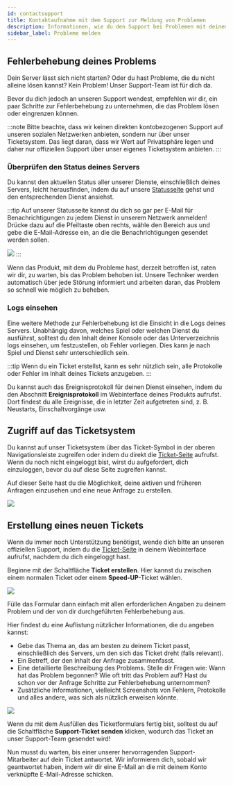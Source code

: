 ```yaml
---
id: contactsupport
title: Kontaktaufnahme mit dem Support zur Meldung von Problemen
description: Informationen, wie du den Support bei Problemen mit deinem ZAP-Hosting Server kontaktieren kannst - ZAP-Hosting.com Dokumentation
sidebar_label: Probleme melden
---
```


## Fehlerbehebung deines Problems

Dein Server lässt sich nicht starten? Oder du hast Probleme, die du nicht alleine lösen kannst? Kein Problem! Unser Support-Team ist für dich da. 

Bevor du dich jedoch an unseren Support wendest, empfehlen wir dir, ein paar Schritte zur Fehlerbehebung zu unternehmen, die das Problem lösen oder eingrenzen können.

:::note
Bitte beachte, dass wir keinen direkten kontobezogenen Support auf unseren sozialen Netzwerken anbieten, sondern nur über unser Ticketsystem. Das liegt daran, dass wir Wert auf Privatsphäre legen und daher nur offiziellen Support über unser eigenes Ticketsystem anbieten.
:::

### Überprüfen den Status deines Servers
Du kannst den aktuellen Status aller unserer Dienste, einschließlich deines Servers, leicht herausfinden, indem du auf unsere [Statusseite](https://status.zap-hosting.com/) gehst und den entsprechenden Dienst ansiehst.

:::tip
Auf unserer Statusseite kannst du dich so gar per E-Mail für Benachrichtigungen zu jedem Dienst in unserem Netzwerk anmelden! Drücke dazu auf die Pfeiltaste oben rechts, wähle den Bereich aus und gebe die E-Mail-Adresse ein, an die die Benachrichtigungen gesendet werden sollen.

![](https://screensaver01.zap-hosting.com/index.php/s/6NkmGrN2BCWDsaC/preview)
:::

Wenn das Produkt, mit dem du Probleme hast, derzeit betroffen ist, raten wir dir, zu warten, bis das Problem behoben ist. Unsere Techniker werden automatisch über jede Störung informiert und arbeiten daran, das Problem so schnell wie möglich zu beheben.

### Logs einsehen
Eine weitere Methode zur Fehlerbehebung ist die Einsicht in die Logs deines Servers. Unabhängig davon, welches Spiel oder welchen Dienst du ausführst, solltest du den Inhalt deiner Konsole oder das Unterverzeichnis logs einsehen, um festzustellen, ob Fehler vorliegen. Dies kann je nach Spiel und Dienst sehr unterschiedlich sein.

:::tip
Wenn du ein Ticket erstellst, kann es sehr nützlich sein, alle Protokolle oder Fehler im Inhalt deines Tickets anzugeben.
:::

Du kannst auch das Ereignisprotokoll für deinen Dienst einsehen, indem du den Abschnitt **Ereignisprotokoll** im Webinterface deines Produkts aufrufst. Dort findest du alle Ereignisse, die in letzter Zeit aufgetreten sind, z. B. Neustarts, Einschaltvorgänge usw.


## Zugriff auf das Ticketsystem

Du kannst auf unser Ticketsystem über das Ticket-Symbol in der oberen Navigationsleiste zugreifen oder indem du direkt die [Ticket-Seite](https://zap-hosting.com/en/customer/support/) aufrufst. Wenn du noch nicht eingeloggt bist, wirst du aufgefordert, dich einzuloggen, bevor du auf diese Seite zugreifen kannst.

Auf dieser Seite hast du die Möglichkeit, deine aktiven und früheren Anfragen einzusehen und eine neue Anfrage zu erstellen.

![](https://screensaver01.zap-hosting.com/index.php/s/NTKmLHqjm3pkswt/preview)

## Erstellung eines neuen Tickets

Wenn du immer noch Unterstützung benötigst, wende dich bitte an unseren offiziellen Support, indem du die [Ticket-Seite](https://zap-hosting.com/en/customer/support/) in deinem Webinterface aufrufst, nachdem du dich eingeloggt hast.

Beginne mit der Schaltfläche **Ticket erstellen**. Hier kannst du zwischen einem normalen Ticket oder einem **Speed-UP**-Ticket wählen.

![](https://github.com/zaphosting/docs/assets/42719082/4053c79d-0f8d-4e91-aee6-8269384a9045)

Fülle das Formular dann einfach mit allen erforderlichen Angaben zu deinem Problem und der von dir durchgeführten Fehlerbehebung aus.

Hier findest du eine Auflistung nützlicher Informationen, die du angeben kannst:
- Gebe das Thema an, das am besten zu deinem Ticket passt, einschließlich des Servers, um den sich das Ticket dreht (falls relevant).
- Ein Betreff, der den Inhalt der Anfrage zusammenfasst.
- Eine detaillierte Beschreibung des Problems. Stelle dir Fragen wie: Wann hat das Problem begonnen? Wie oft tritt das Problem auf? Hast du schon vor der Anfrage Schritte zur Fehlerbehebung unternommen?
- Zusätzliche Informationen, vielleicht Screenshots von Fehlern, Protokolle und alles andere, was sich als nützlich erweisen könnte.

![](https://screensaver01.zap-hosting.com/index.php/s/nDfJEKnYsgfz2YW/preview)

Wenn du mit dem Ausfüllen des Ticketformulars fertig bist, solltest du auf die Schaltfläche **Support-Ticket senden** klicken, wodurch das Ticket an unser Support-Team gesendet wird!

Nun musst du warten, bis einer unserer hervorragenden Support-Mitarbeiter auf dein Ticket antwortet. Wir informieren dich, sobald wir geantwortet haben, indem wir dir eine E-Mail an die mit deinem Konto verknüpfte E-Mail-Adresse schicken.
